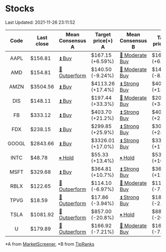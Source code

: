 # Stocks
Last Updated: 2021-11-26 23:11:52

|Code|Last close|Mean Consensus A|Target price(+) A|Mean Consensus B|Target price(+) B|
|:--:|-|-|-|-|-|
|AAPL|$156.81|[⏫ Buy](https://m.marketscreener.com/quote/stock/-4849/)|$167.15 (+6.59%)|[🔼 Moderate Buy](https://www.tipranks.com/stocks/aapl/forecast)|$166.92 (+6.22%)|
|AMD|$154.81|[🔼 Outperform](https://m.marketscreener.com/quote/stock/-19475876/)|$140.50 (-9.24%)|[🔼 Moderate Buy](https://www.tipranks.com/stocks/amd/forecast)|$141.80 (-8.28%)|
|AMZN|$3504.56|[⏫ Buy](https://m.marketscreener.com/quote/stock/-12864605/)|$4113.26 (+17.4%)|[⏫ Strong Buy](https://www.tipranks.com/stocks/amzn/forecast)|$4095.00 (+13.55%)|
|DIS|$148.11|[⏫ Buy](https://m.marketscreener.com/quote/stock/-4842/)|$197.44 (+33.3%)|[🔼 Moderate Buy](https://www.tipranks.com/stocks/dis/forecast)|$205.10 (+38.75%)|
|FB|$333.12|[⏫ Buy](https://m.marketscreener.com/quote/stock/-10547141/)|$403.70 (+21.2%)|[⏫ Strong Buy](https://www.tipranks.com/stocks/fb/forecast)|$406.31 (+21.72%)|
|FDX|$238.15|[⏫ Buy](https://m.marketscreener.com/quote/stock/-12585/)|$299.85 (+25.9%)|[⏫ Strong Buy](https://www.tipranks.com/stocks/fdx/forecast)|$304.65 (+28.24%)|
|GOOGL|$2843.66|[⏫ Buy](https://m.marketscreener.com/quote/stock/-24203373/)|$3326.01 (+17.0%)|[⏫ Strong Buy](https://www.tipranks.com/stocks/googl/forecast)|$3328.08 (+17.10%)|
|INTC|$48.78|[⏸ Hold](https://m.marketscreener.com/quote/stock/-4829/)|$55.33 (+13.4%)|[⏸ Hold](https://www.tipranks.com/stocks/intc/forecast)|$53.90 (+10.81%)|
|MSFT|$329.68|[⏫ Buy](https://m.marketscreener.com/quote/stock/-4835/)|$364.81 (+10.7%)|[⏫ Strong Buy](https://www.tipranks.com/stocks/msft/forecast)|$369.36 (+12.03%)|
|RBLX|$122.65|[🔼 Outperform](https://m.marketscreener.com/quote/stock/-117793644/)|$114.10 (-6.97%)|[🔼 Moderate Buy](https://www.tipranks.com/stocks/rblx/forecast)|$114.78 (-7.61%)|
|TPVG|$18.59|[🔼 Outperform](https://m.marketscreener.com/quote/stock/-15933327/)|$17.86 (-3.94%)|[⏫ Strong Buy](https://www.tipranks.com/stocks/tpvg/forecast)|$18.13 (-2.84%)|
|TSLA|$1081.92|[🔼 Outperform](https://m.marketscreener.com/quote/stock/-6344549/)|$857.00 (-20.8%)|[⏸ Hold](https://www.tipranks.com/stocks/tsla/forecast)|$887.38 (-20.49%)|
|U|$179.89|[🔼 Outperform](https://m.marketscreener.com/quote/stock/-112492634/)|$166.92 (-7.21%)|[🔼 Moderate Buy](https://www.tipranks.com/stocks/u/forecast)|$168.63 (-7.25%)|


*A from [MarketScreener](https://www.marketscreener.com), *B from [TipRanks](https://www.tipranks.com)
